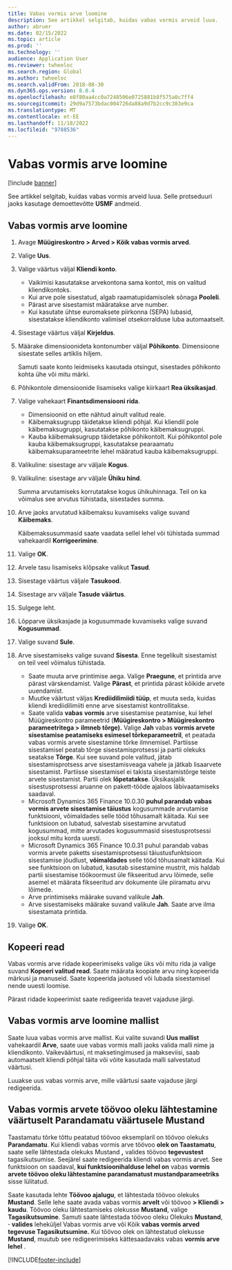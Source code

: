 ```yaml
---
title: Vabas vormis arve loomine
description: See artikkel selgitab, kuidas vabas vormis arveid luua.
author: abruer
ms.date: 02/15/2022
ms.topic: article
ms.prod: ''
ms.technology: ''
audience: Application User
ms.reviewer: twheeloc
ms.search.region: Global
ms.author: twheeloc
ms.search.validFrom: 2018-08-30
ms.dyn365.ops.version: 8.0.4
ms.openlocfilehash: e8f80aa4cc0a7248506e0725881b8f575a0c7ff4
ms.sourcegitcommit: 29d9a7573bdac004726da88a9d7b2cc9c383e9ca
ms.translationtype: MT
ms.contentlocale: et-EE
ms.lasthandoff: 11/18/2022
ms.locfileid: "9788536"
---
```

# <a name="create-a-free-text-invoice"></a>Vabas vormis arve loomine

[!include [banner](../includes/banner.md)]

See artikkel selgitab, kuidas vabas vormis arveid luua. Selle protseduuri jaoks kasutage demoettevõtte **USMF** andmeid.

## <a name="create-a-free-text-invoice"></a>Vabas vormis arve loomine

1. Avage **Müügireskontro \> Arved \> Kõik vabas vormis arved**.
2. Valige **Uus**.
3. Valige väärtus väljal **Kliendi konto**.

    * Vaikimisi kasutatakse arvekontona sama kontot, mis on valitud kliendikontoks.
    * Kui arve pole sisestatud, algab raamatupidamisolek sõnaga **Pooleli**.
    * Pärast arve sisestamist määratakse arve number.
    * Kui kasutate ühtse euromaksete piirkonna (SEPA) lubasid, sisestatakse kliendikonto valimisel otsekorralduse luba automaatselt.

4. Sisestage väärtus väljal **Kirjeldus**.
5. Määrake dimensioonideta kontonumber väljal **Põhikonto**. Dimensioone sisestate selles artiklis hiljem.

    Samuti saate konto leidmiseks kasutada otsingut, sisestades põhikonto kohta ühe või mitu märki.

6. Põhikontole dimensioonide lisamiseks valige kiirkaart **Rea üksikasjad**.
7. Valige vahekaart **Finantsdimensiooni rida**.

    * Dimensioonid on ette nähtud ainult valitud reale.
    * Käibemaksugrupp täidetakse kliendi põhjal. Kui kliendil pole käibemaksugruppi, kasutatakse põhikonto käibemaksugruppi.
    * Kauba käibemaksugrupp täidetakse põhikontolt. Kui põhikontol pole kauba käibemaksugruppi, kasutatakse pearaamatu käibemaksuparameetrite lehel määratud kauba käibemaksugruppi.

8. Valikuline: sisestage arv väljale **Kogus**.
9. Valikuline: sisestage arv väljale **Ühiku hind**.

    Summa arvutamiseks korrutatakse kogus ühikuhinnaga. Teil on ka võimalus see arvutus tühistada, sisestades summa.

10. Arve jaoks arvutatud käibemaksu kuvamiseks valige suvand **Käibemaks**.

    Käibemaksusummasid saate vaadata sellel lehel või tühistada summad vahekaardil **Korrigeerimine**.

11. Valige **OK**.
12. Arvele tasu lisamiseks klõpsake valikut **Tasud**.
13. Sisestage väärtus väljale **Tasukood**.
14. Sisestage arv väljale **Tasude väärtus**.
15. Sulgege leht.
16. Lõpparve üksikasjade ja kogusummade kuvamiseks valige suvand **Kogusummad**.
17. Valige suvand **Sule**.
18. Arve sisestamiseks valige suvand **Sisesta**. Enne tegelikult sisestamist on teil veel võimalus tühistada.

    * Saate muuta arve printimise aega. Valige **Praegune**, et printida arve pärast värskendamist. Valige **Pärast**, et printida pärast kõikide arvete uuendamist.
    * Muutke väärtust väljas **Krediidilimiidi tüüp**, et muuta seda, kuidas kliendi krediidilimiiti enne arve sisestamist kontrollitakse.
    * Saate valida **vabas**  **vormis** arve sisestamise peatamise, kui lehel Müügireskontro parameetrid (**Müügireskontro > Müügireskontro parameetritega > ilmneb tõrge).** Valige **Jah** vabas **vormis arvete sisestamise peatamiseks esimesel tõrkeparameetril**, et peatada vabas vormis arvete sisestamine tõrke ilmnemisel. Partiisse sisestamisel peatab tõrge sisestamisprotsessi ja partii olekuks seatakse **Tõrge**. Kui see suvand pole valitud, jätab sisestamisprotsess arve sisestamisveaga vahele ja jätkab lisaarvete sisestamist. Partiisse sisestamisel ei takista sisestamistõrge teiste arvete sisestamist. Partii olek **lõpetatakse**. Üksikasjalik sisestusprotsessi aruanne on pakett-tööde ajaloos läbivaatamiseks saadaval.
    *  Microsoft Dynamics 365 Finance 10.0.30 **puhul parandab vabas vormis arvete sisestamise täiustus** kogusummade arvutamise funktsiooni, võimaldades selle tööd tõhusamalt käitada. Kui see funktsioon on lubatud, salvestab sisestamine arvutatud kogusummad, mitte arvutades kogusummasid sisestusprotsessi jooksul mitu korda uuesti. 
    *  Microsoft Dynamics 365 Finance 10.0.31 puhul parandab vabas vormis arvete paketts sisestamisprotsessi täiustusfunktsioon sisestamise jõudlust, **võimaldades** selle tööd tõhusamalt käitada. Kui see funktsioon on lubatud, kasutab sisestamine mustrit, mis haldab partii sisestamise töökoormust üle fikseeritud arvu lõimede, selle asemel et määrata fikseeritud arv dokumente üle piiramatu arvu lõimede.
    * Arve printimiseks määrake suvand valikule **Jah**.
    * Arve sisestamiseks määrake suvand valikule **Jah**. Saate arve ilma sisestamata printida.

19. Valige **OK**.

## <a name="copy-lines"></a>Kopeeri read
Vabas vormis arve ridade kopeerimiseks valige üks või mitu rida ja valige suvand **Kopeeri valitud read**. Saate määrata koopiate arvu ning kopeerida märkusi ja manuseid. Saate kopeerida jaotused või lubada sisestamisel nende uuesti loomise.

Pärast ridade kopeerimist saate redigeerida teavet vajaduse järgi.

## <a name="create-a-free-text-invoice-from-a-template"></a>Vabas vormis arve loomine mallist
Saate luua vabas vormis arve mallist. Kui valite suvandi **Uus mallist** vahekaardil **Arve**, saate uue vabas vormis malli jaoks valida malli nime ja kliendikonto. Vaikeväärtusi, nt maksetingimused ja makseviisi, saab automaatselt kliendi põhjal täita või võite kasutada malli salvestatud väärtusi.

Luuakse uus vabas vormis arve, mille väärtusi saate vajaduse järgi redigeerida.

## <a name="resetting-the-workflow-status-for-free-text-invoices-from-unrecoverable-to-draft"></a>Vabas vormis arvete töövoo oleku lähtestamine väärtuselt Parandamatu väärtusele Mustand
Taastamatu tõrke tõttu peatatud töövoo eksemplaril on töövoo olekuks **Parandamatu**. Kui kliendi vabas vormis arve töövoo **olek on Taastamatu**, saate selle lähtestada olekuks Mustand **,** valides töövoo **tegevustest** tagasikutsumise. Seejärel saate redigeerida kliendi vabas vormis arvet. See funktsioon on saadaval, **kui funktsioonihalduse lehel on** vabas **vormis arvete töövoo oleku lähtestamine parandamatust mustandparameetriks** sisse lülitatud.

Saate kasutada lehte **Töövoo ajalugu**, et lähtestada töövoo olekuks **Mustand**. Selle lehe saate avada vabas vormis **arvelt** või töövoo **> Kliendi > kaudu**. Töövoo oleku lähtestamiseks olekusse **Mustand**, valige **Tagasikutsumine**. Samuti saate lähtestada töövoo oleku Olekuks **Mustand**, **·**  **valides** leheküljel Vabas vormis arve või Kõik **vabas vormis arved tegevuse Tagasikutsumine.**  Kui töövoo olek on lähtestatud olekusse **Mustand**, muutub see redigeerimiseks kättesaadavaks vabas **vormis arve lehel** .



[!INCLUDE[footer-include](../../includes/footer-banner.md)]
